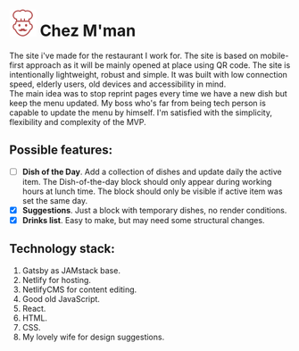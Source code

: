 # ![Cook with mustache and a hat](./src/icons/icon.svg) Chez M'man 
The site i've made for the restaurant I work for.
The site is based on mobile-first approach as it will be mainly opened at place using QR code. The site is intentionally lightweight, robust and simple. It was built with low connection speed, elderly users, old devices and accessibility in mind.   
The main idea was to stop reprint pages every time we have a new dish but keep the menu updated.
My boss who's far from being tech person is capable to update the menu by himself.
I'm satisfied with the simplicity, flexibility and complexity of the MVP.

## Possible features:
* [ ] **Dish of the Day**. Add a collection of dishes and update daily the active item. The Dish-of-the-day block should only appear during working hours at lunch time. The block should only be visible if active item was set the same day.
* [x] **Suggestions**. Just a block with temporary dishes, no render conditions. 
* [x] **Drinks list**. Easy to make, but may need some structural changes.

## Technology stack:
1. Gatsby as JAMstack base.
2. Netlify for hosting.
3. NetlifyCMS for content editing.
4. Good old JavaScript.
5. React.
6. HTML.
7. CSS.
8. My lovely wife for design suggestions.
